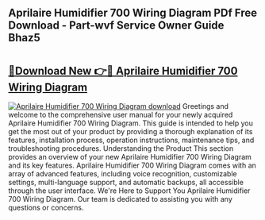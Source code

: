 ## Aprilaire Humidifier 700 Wiring Diagram PDf Free Download - Part-wvf Service Owner Guide Bhaz5

# <h2><a href="http://dfkek1.blite.top/?on=Aprilaire+Humidifier+700+Wiring+Diagram">🔗Download New 👉🔴 Aprilaire Humidifier 700 Wiring Diagram</a></h2>

[![Aprilaire Humidifier 700 Wiring Diagram download](https://i.imgur.com/lujVjoI.png)](http://dfkek1.blite.top/?on=Aprilaire+Humidifier+700+Wiring+Diagram)
Greetings and welcome to the comprehensive user manual for your newly acquired Aprilaire Humidifier 700 Wiring Diagram. This guide is intended to help you get the most out of your product by providing a thorough explanation of its features, installation process, operation instructions, maintenance tips, and troubleshooting procedures. Understanding the Product This section provides an overview of your new Aprilaire Humidifier 700 Wiring Diagram and its key features. Aprilaire Humidifier 700 Wiring Diagram comes with an array of advanced features, including voice recognition, customizable settings, multi-language support, and automatic backups, all accessible through the user interface. We're Here to Support You Aprilaire Humidifier 700 Wiring Diagram. Our team is dedicated to assisting you with any questions or concerns.
